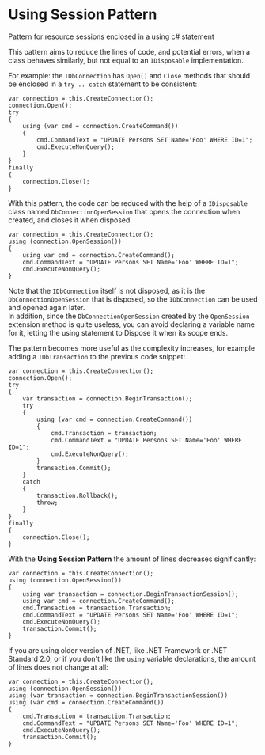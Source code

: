 # Using Session Pattern
Pattern for resource sessions enclosed in a using c# statement

This pattern aims to reduce the lines of code, and potential errors, when a class behaves similarly, but not equal to an `IDisposable` implementation.

For example: the `IDbConnection` has `Open()` and `Close` methods that should be enclosed in a `try .. catch` statement to be consistent:

````
var connection = this.CreateConnection();
connection.Open();
try
{
	using (var cmd = connection.CreateCommand())
	{
		cmd.CommandText = "UPDATE Persons SET Name='Foo' WHERE ID=1";
		cmd.ExecuteNonQuery();
	}
}
finally
{
	connection.Close();
}
````

With this pattern, the code can be reduced with the help of a `IDisposable` class named `DbConnectionOpenSession` that opens the connection when created, and closes it when disposed.

````
var connection = this.CreateConnection();
using (connection.OpenSession())
{
	using var cmd = connection.CreateCommand();
	cmd.CommandText = "UPDATE Persons SET Name='Foo' WHERE ID=1";
	cmd.ExecuteNonQuery();
}
````

Note that the `IDbConnection` itself is not disposed, as it is the `DbConnectionOpenSession` that is disposed, so the `IDbConnection` can be used and opened again later.  
In addition, since the `DbConnectionOpenSession` created by the `OpenSession` extension method is quite useless, you can avoid declaring a variable name for it, letting the using statement to Dispose it when its scope ends.

The pattern becomes more useful as the complexity increases, for example adding a `IDbTransaction` to the previous code snippet:

````
var connection = this.CreateConnection();
connection.Open();
try
{
	var transaction = connection.BeginTransaction();
	try
	{
		using (var cmd = connection.CreateCommand())
		{
			cmd.Transaction = transaction;
			cmd.CommandText = "UPDATE Persons SET Name='Foo' WHERE ID=1";
			cmd.ExecuteNonQuery();
		}
		transaction.Commit();
	}
	catch
	{
		transaction.Rollback();
		throw;
	}
}
finally
{
	connection.Close();
}
````

With the **Using Session Pattern** the amount of lines decreases significantly:

````
var connection = this.CreateConnection();
using (connection.OpenSession())
{
	using var transaction = connection.BeginTransactionSession();
	using var cmd = connection.CreateCommand();
	cmd.Transaction = transaction.Transaction;
	cmd.CommandText = "UPDATE Persons SET Name='Foo' WHERE ID=1";
	cmd.ExecuteNonQuery();
	transaction.Commit();
}
````

If you are using older version of .NET, like .NET Framework or .NET Standard 2.0, or if you don't like the `using` variable declarations, the amount of lines does not change at all:

````
var connection = this.CreateConnection();
using (connection.OpenSession())
using (var transaction = connection.BeginTransactionSession())
using (var cmd = connection.CreateCommand())
{
	cmd.Transaction = transaction.Transaction;
	cmd.CommandText = "UPDATE Persons SET Name='Foo' WHERE ID=1";
	cmd.ExecuteNonQuery();
	transaction.Commit();
}
````
